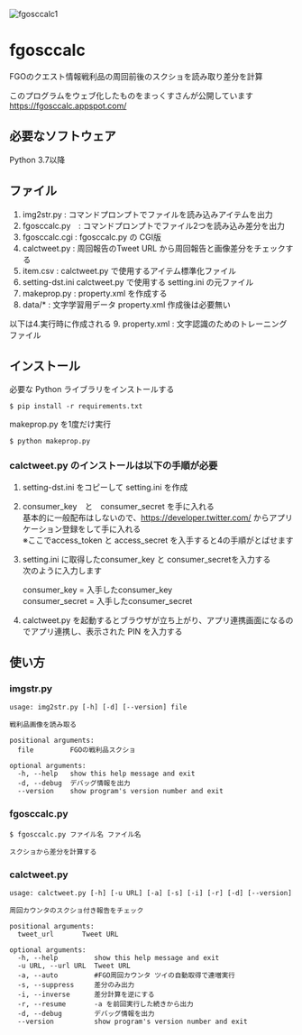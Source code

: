 ![fgosccalc1](https://user-images.githubusercontent.com/62515228/78868001-0ca71a80-7a7d-11ea-84b2-087f6b2466fc.png)
# fgosccalc
FGOのクエスト情報戦利品の周回前後のスクショを読み取り差分を計算

このプログラムをウェブ化したものをまっくすさんが公開しています https://fgosccalc.appspot.com/

## 必要なソフトウェア
Python 3.7以降

## ファイル
1. img2str.py : コマンドプロンプトでファイルを読み込みアイテムを出力
2. fgosccalc.py　: コマンドプロンプトでファイル2つを読み込み差分を出力
3. fgosccalc.cgi : fgosccalc.py の CGI版
4. calctweet.py : 周回報告のTweet URL から周回報告と画像差分をチェックする
5. item.csv : calctweet.py で使用するアイテム標準化ファイル
6. setting-dst.ini calctweet.py で使用する setting.ini の元ファイル
7. makeprop.py : property.xml を作成する
8. data/* : 文字学習用データ property.xml 作成後は必要無い

以下は4.実行時に作成される
9. property.xml : 文字認識のためのトレーニングファイル

## インストール
必要な Python ライブラリをインストールする

    $ pip install -r requirements.txt

makeprop.py を1度だけ実行

    $ python makeprop.py

### calctweet.py のインストールは以下の手順が必要
1. setting-dst.ini をコピーして setting.ini を作成
2. consumer_key　と　consumer_secret を手に入れる  
基本的に一般配布はしないので、https://developer.twitter.com/ からアプリケーション登録をして手に入れる  
※ここでaccess_token と access_secret を入手すると4の手順がとばせます
3. setting.ini に取得したconsumer_key と consumer_secretを入力する  
次のように入力します  

    consumer_key = 入手したconsumer_key  
    consumer_secret = 入手したconsumer_secret

4. calctweet.py を起動するとブラウザが立ち上がり、アプリ連携画面になるのでアプリ連携し、表示された PIN を入力する

## 使い方
### imgstr.py

    usage: img2str.py [-h] [-d] [--version] file
    
    戦利品画像を読み取る
    
    positional arguments:
      file         FGOの戦利品スクショ
    
    optional arguments:
      -h, --help   show this help message and exit
      -d, --debug  デバッグ情報を出力
      --version    show program's version number and exit

### fgosccalc.py

    $ fgosccalc.py ファイル名 ファイル名

    スクショから差分を計算する

### calctweet.py
    usage: calctweet.py [-h] [-u URL] [-a] [-s] [-i] [-r] [-d] [--version]    

    周回カウンタのスクショ付き報告をチェック
    
    positional arguments:
      tweet_url       Tweet URL
    
    optional arguments:
      -h, --help         show this help message and exit
      -u URL, --url URL  Tweet URL
      -a, --auto         #FGO周回カウンタ ツイの自動取得で連増実行
      -s, --suppress     差分のみ出力
      -i, --inverse      差分計算を逆にする
      -r, --resume       -a を前回実行した続きから出力
      -d, --debug        デバッグ情報を出力
      --version          show program's version number and exit
